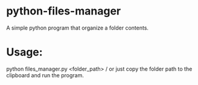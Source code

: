# python-files-manager
A simple python program that organize a folder contents.
# Usage:
python files_manager.py <folder_path> / or just copy the folder path to the clipboard and run the program.
